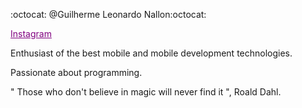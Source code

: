:octocat: @Guilherme Leonardo Nallon:octocat: 



<p>
  <a  style="color:purple" href="https://www.instagram.com/guilherme_nallon/">Instagram</a> 
</p>

Enthusiast of the best mobile and mobile development technologies.

Passionate about programming.

" Those who don't believe in magic will never find it ", Roald Dahl.
